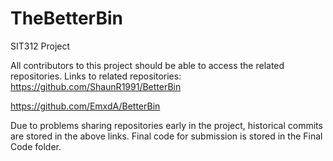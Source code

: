 # TheBetterBin
SIT312 Project

All contributors to this project should be able to access the related repositories.
Links to related repositories:
https://github.com/ShaunR1991/BetterBin

https://github.com/EmxdA/BetterBin

Due to problems sharing repositories early in the project, historical commits are stored in the above links.
Final code for submission is stored in the Final Code folder.
